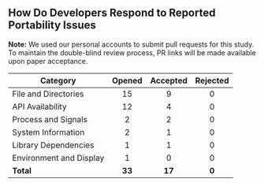 ## How Do Developers Respond to Reported Portability Issues

**Note:** We used our personal accounts to submit pull requests for this study. To maintain the double-blind review process, PR links will be made available upon paper acceptance.

| Category                | Opened | Accepted | Rejected |
| ----------------------- | :----: | :------: | :------: |
| File and Directories    |   15   |    9     |    0     |
| API Availability        |   12   |    4     |    0     |
| Process and Signals     |   2    |    2     |    0     |
| System Information      |   2    |    1     |    0     |
| Library Dependencies    |   1    |    1     |    0     |
| Environment and Display |   1    |    0     |    0     |
| **Total**               | **33** |  **17**  |  **0**   |
